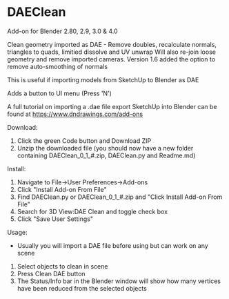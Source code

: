 # DAEClean 
Add-on for Blender 2.80, 2.9, 3.0 & 4.0

Clean geometry imported as DAE - Remove doubles, recalculate normals, triangles to quads, limitied dissolve and UV unwrap
Will also re-join loose geometry and remove imported cameras. Version 1.6 added the option to remove auto-smoothing of normals

This is useful if importing models from SketchUp to Blender as DAE

Adds a button to UI menu (Press 'N')

A full tutorial on importing a .dae file export SketchUp into Blender can be found at https://www.dndrawings.com/add-ons

Download:
1. Click the green Code button and Download ZIP
2. Unzip the downloaded file (you should now have a new folder containing DAEClean_0_1_#.zip, DAEClean.py and Readme.md)

Install:
1. Navigate to File->User Preferences->Add-ons 
2. Click "Install Add-on From File"
3. Find DAEClean.py or DAEClean_0_1_#.zip and "Click Install Add-on From File"
4. Search for 3D View:DAE Clean and toggle check box
5. Click "Save User Settings"

Usage:
- Usually you will import a DAE file before using but can work on any scene

1. Select objects to clean in scene
2. Press Clean DAE button
3. The Status/Info bar in the Blender window will show how many vertices have been reduced from the selected objects 
